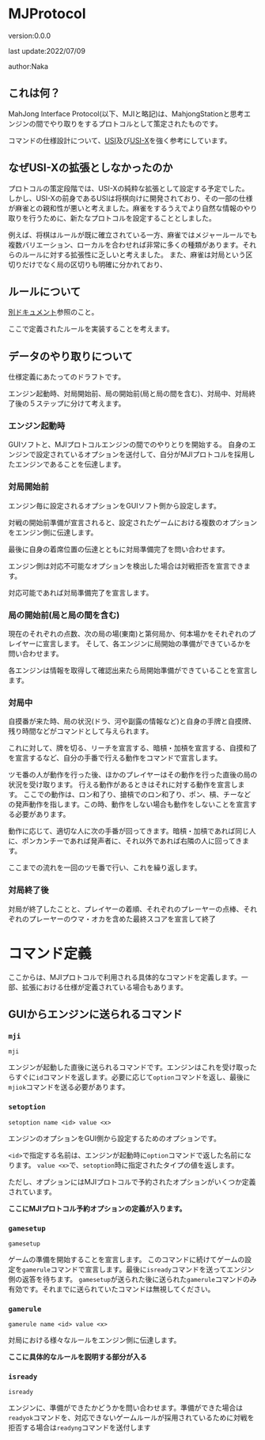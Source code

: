﻿# MJProtocol
version:0.0.0

last update:2022/07/09

author:Naka

## これは何？
MahJong Interface Protocol(以下、MJIと略記)は、MahjongStationと思考エンジンの間でやり取りをするプロトコルとして策定されたものです。

コマンドの仕様設計について、[USI](http://shogidokoro.starfree.jp/usi.html)及び[USI-X](https://yaneuraou.yaneu.com/2022/06/07/standard-communication-protocol-for-games/)を強く参考にしています。



## なぜUSI-Xの拡張としなかったのか
プロトコルの策定段階では、USI-Xの純粋な拡張として設定する予定でした。
しかし、USI-Xの前身であるUSIは将棋向けに開発されており、その一部の仕様が麻雀との親和性が悪いと考えました。麻雀をするうえでより自然な情報のやり取りを行うために、新たなプロトコルを設定することとしました。

例えば、将棋はルールが既に確立されている一方、麻雀ではメジャールールでも複数バリエーション、ローカルを合わせれば非常に多くの種類があります。それらのルールに対する拡張性に乏しいと考えました。
また、麻雀は対局という区切りだけでなく局の区切りも明確に分かれており、

## ルールについて
[別ドキュメント](./MJRules.md)参照のこと。

ここで定義されたルールを実装することを考えます。

## データのやり取りについて
仕様定義にあたってのドラフトです。

エンジン起動時、対局開始前、局の開始前(局と局の間を含む)、対局中、対局終了後の５ステップに分けて考えます。

### エンジン起動時

GUIソフトと、MJIプロトコルエンジンの間でのやりとりを開始する。
自身のエンジンで設定されているオプションを送付して、自分がMJIプロトコルを採用したエンジンであることを伝達します。


### 対局開始前

エンジン毎に設定されるオプションをGUIソフト側から設定します。

対戦の開始前準備が宣言されると、設定されたゲームにおける複数のオプションをエンジン側に伝達します。

最後に自身の着席位置の伝達とともに対局準備完了を問い合わせます。

エンジン側は対応不可能なオプションを検出した場合は対戦拒否を宣言できます。


対応可能であれば対局準備完了を宣言します。


### 局の開始前(局と局の間を含む)

現在のそれぞれの点数、次の局の場(東南)と第何局か、何本場かをそれぞれのプレイヤーに宣言します。
そして、各エンジンに局開始の準備ができているかを問い合わせます。

各エンジンは情報を取得して確認出来たら局開始準備ができていることを宣言します。



### 対局中

自摸番が来た時、局の状況(ドラ、河や副露の情報など)と自身の手牌と自摸牌、残り時間などがコマンドとして与えられます。

これに対して、牌を切る、リーチを宣言する、暗槓・加槓を宣言する、自摸和了を宣言するなど、自分の手番で行える動作をコマンドで宣言します。

ツモ番の人が動作を行った後、ほかのプレイヤーはその動作を行った直後の局の状況を受け取ります。
行える動作があるときはそれに対する動作を宣言します。
ここでの動作は、ロン和了り、搶槓でのロン和了り、ポン、槓、チーなどの発声動作を指します。この時、動作をしない場合も動作をしないことを宣言する必要があります。

動作に応じて、適切な人に次の手番が回ってきます。暗槓・加槓であれば同じ人に、ポンカンチーであれば発声者に、それ以外であれば右隣の人に回ってきます。

ここまでの流れを一回のツモ番で行い、これを繰り返します。


### 対局終了後

対局が終了したことと、プレイヤーの着順、それぞれのプレーヤーの点棒、それぞれのプレーヤーのウマ・オカを含めた最終スコアを宣言して終了


# コマンド定義
ここからは、MJIプロトコルで利用される具体的なコマンドを定義します。一部、拡張における仕様が定義されている場合もあります。

## GUIからエンジンに送られるコマンド

### `mji`
```
mji
```
エンジンが起動した直後に送られるコマンドです。エンジンはこれを受け取ったらすぐに`id`コマンドを返します。必要に応じて`option`コマンドを返し、最後に`mjiok`コマンドを送る必要があります。

### `setoption`
```
setoption name <id> value <x>
```
エンジンのオプションをGUI側から設定するためのオプションです。

`<id>`で指定する名前は、エンジンが起動時に`option`コマンドで返した名前になります。
`value <x>`で、`setoption`時に指定されたタイプの値を返します。

ただし、オプションにはMJIプロトコルで予約されたオプションがいくつか定義されています。

**ここにMJIプロトコル予約オプションの定義が入ります。**

### `gamesetup`
```
gamesetup
```
ゲームの準備を開始することを宣言します。
このコマンドに続けてゲームの設定を`gamerule`コマンドで宣言します。最後に`isready`コマンドを送ってエンジン側の返答を待ちます。
`gamesetup`が送られた後に送られた`gamerule`コマンドのみ有効です。それまでに送られていたコマンドは無視してください。

### `gamerule`
```
gamerule name <id> value <x>
```
対局における様々なルールをエンジン側に伝達します。

**ここに具体的なルールを説明する部分が入る**


### `isready`
```
isready
```
エンジンに、準備ができたかどうかを問い合わせます。準備ができた場合は`readyok`コマンドを、対応できないゲームルールが採用されているために対戦を拒否する場合は`readyng`コマンドを送付します